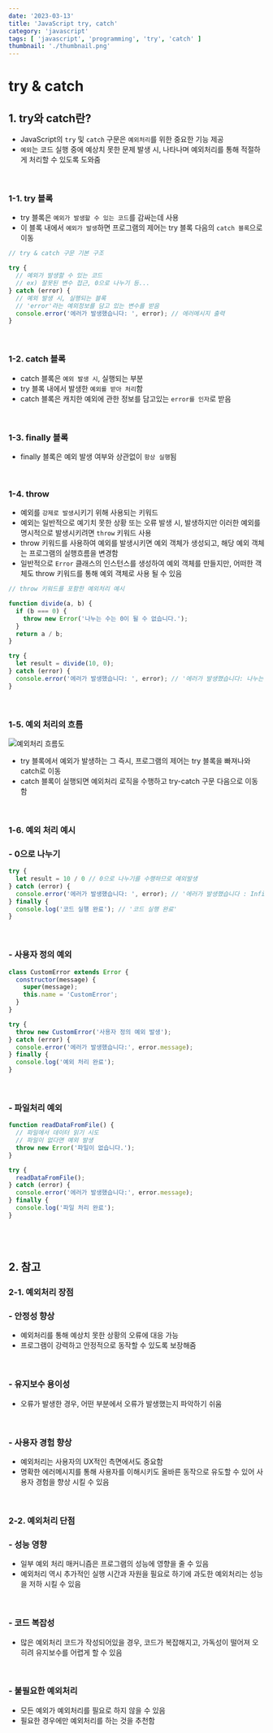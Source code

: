 ```yaml
---
date: '2023-03-13'
title: 'JavaScript try, catch'
category: 'javascript'
tags: [ 'javascript', 'programming', 'try', 'catch' ]
thumbnail: './thumbnail.png'
---
```


# try & catch

## 1. try와 catch란?

- JavaScript의 `try` 및 `catch` 구문은 `예외처리`를 위한 중요한 기능 제공
- `예외`는 코드 실행 중에 예상치 못한 문제 발생 시, 나타나며 예외처리를 통해 적절하게 처리할 수 있도록 도와줌

<br>

### 1-1. try 블록

- try 블록은 `예외가 발생할 수 있는 코드`를 감싸는데 사용
- 이 블록 내에서 `예외가 발생`하면 프로그램의 제어는 try 블록 다음의 `catch 블록`으로 이동

```javascript
// try & catch 구문 기본 구조

try {
  // 예외가 발생할 수 있는 코드
  // ex) 잘못된 변수 접근, 0으로 나누기 등...
} catch (error) {
  // 예외 발생 시, 실행되는 블록
  // 'error'라는 예외정보를 담고 있는 변수를 받음
  console.error('에러가 발생했습니다: ', error); // 에러메시지 출력
}
```

<br>

### 1-2. catch 블록

- catch 블록은 `예외 발생 시`, 실행되는 부분
- try 블록 내에서 발생한 `예외를 받아 처리`함
- catch 블록은 캐치한 예외에 관한 정보를 담고있는 `error를 인자`로 받음

<br>

### 1-3. finally 블록

- finally 블록은 예외 발생 여부와 상관없이 `항상 실행`됨

<br>

### 1-4. throw

- 예외를 `강제로 발생`시키기 위해 사용되는 키워드
- 예외는 일반적으로 예기치 못한 상황 또는 오류 발생 시, 발생하지만 이러한 예외를 명시적으로 발생시키려면 `throw` 키워드 사용
- throw 키워드를 사용하여 예외를 발생시키면 예외 객체가 생성되고, 해당 예외 객체는 프로그램의 실행흐름을 변경함
- 일반적으로 `Error` 클래스의 인스턴스를 생성하여 예외 객체를 만들지만, 어떠한 객체도 throw 키워드를 통해 예외 객체로 사용 될 수 있음

```javascript
// throw 키워드를 포함한 예외처리 예시

function divide(a, b) {
  if (b === 0) {
    throw new Error('나누는 수는 0이 될 수 없습니다.');
  }
  return a / b;
}

try {
  let result = divide(10, 0);
} catch (error) {
  console.error('에러가 발생했습니다: ', error); // '에러가 발생했습니다: 나누는 수는 0이 될 수 없습니다.'
}
```

<br>

### 1-5. 예외 처리의 흐름

![예외처리 흐름도](JS_try,catch,finally,throw.png)

- try 블록에서 예외가 발생하는 그 즉시, 프로그램의 제어는 try 블록을 빠져나와 catch로 이동
- catch 블록이 실행되면 예외처리 로직을 수행하고 try-catch 구문 다음으로 이동함

<br>

### 1-6. 예외 처리 예시

### - 0으로 나누기

```javascript
try {
  let result = 10 / 0 // 0으로 나누기를 수행하므로 예외발생
} catch (error) {
  console.error('에러가 발생했습니다: ', error); // '에러가 발생했습니다 : Infinity'
} finally {
  console.log('코드 실행 완료'); // '코드 실행 완료'
}
```

<br>

### - 사용자 정의 예외

```javascript
class CustomError extends Error {
  constructor(message) {
    super(message);
    this.name = 'CustomError';
  }
}

try {
  throw new CustomError('사용자 정의 예외 발생');
} catch (error) {
  console.error('에러가 발생했습니다:', error.message);
} finally {
  console.log('예외 처리 완료');
}
```

<br>

### - 파일처리 예외

```javascript
function readDataFromFile() {
  // 파일에서 데이터 읽기 시도
  // 파일이 없다면 예외 발생
  throw new Error('파일이 없습니다.');
}

try {
  readDataFromFile();
} catch (error) {
  console.error('에러가 발생했습니다:', error.message);
} finally {
  console.log('파일 처리 완료');
}
```

<br>
<br>

## 2. 참고

### 2-1. 예외처리 장점

### - 안정성 향상

- 예외처리를 통해 예상치 못한 상황의 오류에 대응 가능
- 프로그램이 강력하고 안정적으로 동작할 수 있도록 보장해줌

<br>

### - 유지보수 용이성

- 오류가 발생한 경우, 어떤 부분에서 오류가 발생했는지 파악하기 쉬움

<br>

### - 사용자 경험 향상

- 예외처리는 사용자의 UX적인 측면에서도 중요함
- 명확한 에러메시지를 통해 사용자를 이해시키도 올바른 동작으로 유도할 수 있어 사용자 경험을 향상 시킬 수 있음

<br>

### 2-2. 예외처리 단점

### - 성능 영향

- 일부 예외 처리 매커니즘은 프로그램의 성능에 영향을 줄 수 있음
- 예외처리 역시 추가적인 실행 시간과 자원을 필요로 하기에 과도한 예외처리는 성능을 저하 시킬 수 있음

<br>

### - 코드 복잡성

- 많은 예외처리 코드가 작성되어있을 경우, 코드가 복잡해지고, 가독성이 떨어져 오히려 유지보수를 어렵게 할 수 있음

<br>

### - 불필요한 예외처리

- 모든 예외가 예외처리를 필요로 하지 않을 수 있음
- 필요한 경우에만 예외처리를 하는 것을 추천함

[//]: # (---)

[//]: # ()

[//]: # (## Source)

[//]: # ()

[//]: # (- [<>]&#40;<>&#41;)

